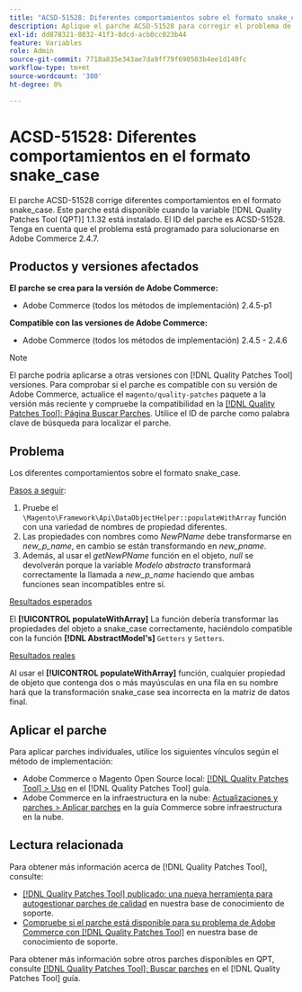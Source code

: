 ```yaml
---
title: "ACSD-51528: Diferentes comportamientos sobre el formato snake_case"
description: Aplique el parche ACSD-51528 para corregir el problema de Adobe Commerce donde haya diferentes comportamientos en el formato snake_case.
exl-id: dd878321-8032-41f3-8dcd-acb0cc023b44
feature: Variables
role: Admin
source-git-commit: 7718a835e343ae7da9ff79f690503b4ee1d140fc
workflow-type: tm+mt
source-wordcount: '380'
ht-degree: 0%

---
```


# ACSD-51528: Diferentes comportamientos en el formato snake_case

El parche ACSD-51528 corrige diferentes comportamientos en el formato snake_case. Este parche está disponible cuando la variable [!DNL Quality Patches Tool (QPT)] 1.1.32 está instalado. El ID del parche es ACSD-51528. Tenga en cuenta que el problema está programado para solucionarse en Adobe Commerce 2.4.7.

## Productos y versiones afectados

**El parche se crea para la versión de Adobe Commerce:**

* Adobe Commerce (todos los métodos de implementación) 2.4.5-p1

**Compatible con las versiones de Adobe Commerce:**

* Adobe Commerce (todos los métodos de implementación) 2.4.5 - 2.4.6

>[!NOTE]
>
>El parche podría aplicarse a otras versiones con [!DNL Quality Patches Tool] versiones. Para comprobar si el parche es compatible con su versión de Adobe Commerce, actualice el `magento/quality-patches` paquete a la versión más reciente y compruebe la compatibilidad en la [[!DNL Quality Patches Tool]: Página Buscar Parches](https://experienceleague.adobe.com/tools/commerce-quality-patches/index.html). Utilice el ID de parche como palabra clave de búsqueda para localizar el parche.

## Problema

Los diferentes comportamientos sobre el formato snake_case.

<u>Pasos a seguir</u>:

1. Pruebe el `\Magento\Framework\Api\DataObjectHelper::populateWithArray` función con una variedad de nombres de propiedad diferentes.
1. Las propiedades con nombres como *NewPName* debe transformarse en *new_p_name*, en cambio se están transformando en *new_pname*.
1. Además, al usar el *getNewPName* función en el objeto, *null* se devolverán porque la variable *Modelo abstracto* transformará correctamente la llamada a *new_p_name* haciendo que ambas funciones sean incompatibles entre sí.

<u>Resultados esperados</u>

El **[!UICONTROL populateWithArray]** La función debería transformar las propiedades del objeto a snake_case correctamente, haciéndolo compatible con la función **[!DNL AbstractModel's]** `Getters` y `Setters`.

<u>Resultados reales</u>

Al usar el **[!UICONTROL populateWithArray]** función, cualquier propiedad de objeto que contenga dos o más mayúsculas en una fila en su nombre hará que la transformación snake_case sea incorrecta en la matriz de datos final.

## Aplicar el parche

Para aplicar parches individuales, utilice los siguientes vínculos según el método de implementación:

* Adobe Commerce o Magento Open Source local: [[!DNL Quality Patches Tool] > Uso](https://experienceleague.adobe.com/docs/commerce-operations/tools/quality-patches-tool/usage.html) en el [!DNL Quality Patches Tool] guía.
* Adobe Commerce en la infraestructura en la nube: [Actualizaciones y parches > Aplicar parches](https://experienceleague.adobe.com/docs/commerce-cloud-service/user-guide/develop/upgrade/apply-patches.html) en la guía Commerce sobre infraestructura en la nube.

## Lectura relacionada

Para obtener más información acerca de [!DNL Quality Patches Tool], consulte:

* [[!DNL Quality Patches Tool] publicado: una nueva herramienta para autogestionar parches de calidad](/help/announcements/adobe-commerce-announcements/magento-quality-patches-released-new-tool-to-self-serve-quality-patches.md) en nuestra base de conocimiento de soporte.
* [Compruebe si el parche está disponible para su problema de Adobe Commerce con [!DNL Quality Patches Tool]](/help/support-tools/patches-available-in-qpt-tool/check-patch-for-magento-issue-with-magento-quality-patches.md) en nuestra base de conocimiento de soporte.

Para obtener más información sobre otros parches disponibles en QPT, consulte [[!DNL Quality Patches Tool]: Buscar parches](https://experienceleague.adobe.com/tools/commerce-quality-patches/index.html) en el [!DNL Quality Patches Tool] guía.

